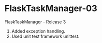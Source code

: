 # FlaskTaskManager-03
FlaskTaskManager - Release 3

1. Added exception handling.
2. Used unit test framework unittest.
